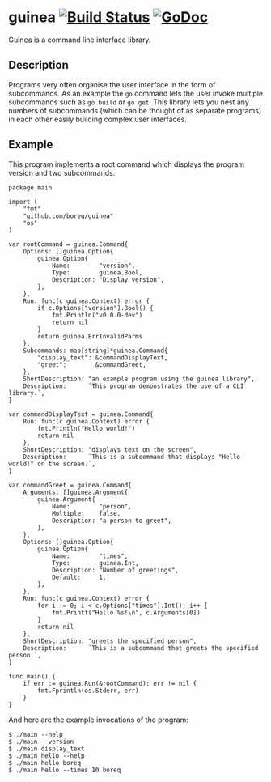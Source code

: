 # guinea [![Build Status](https://travis-ci.org/boreq/guinea.svg?branch=master)](https://travis-ci.org/boreq/guinea) [![GoDoc](https://godoc.org/github.com/boreq/guinea?status.svg)](https://godoc.org/github.com/boreq/guinea)

Guinea is a command line interface library.

## Description
Programs very often organise the user interface in the form of subcommands. As
an example the `go` command lets the user invoke multiple subcommands such as
`go build` or `go get`. This library lets you nest any numbers of subcommands
(which can be thought of as separate programs) in each other easily building
complex user interfaces.


## Example
This program implements a root command which displays the program version and
two subcommands.

    package main

    import (
    	"fmt"
    	"github.com/boreq/guinea"
    	"os"
    )

    var rootCommand = guinea.Command{
    	Options: []guinea.Option{
    		guinea.Option{
    			Name:        "version",
    			Type:        guinea.Bool,
    			Description: "Display version",
    		},
    	},
    	Run: func(c guinea.Context) error {
    		if c.Options["version"].Bool() {
    			fmt.Println("v0.0.0-dev")
    			return nil
    		}
    		return guinea.ErrInvalidParms
    	},
    	Subcommands: map[string]*guinea.Command{
    		"display_text": &commandDisplayText,
    		"greet":        &commandGreet,
    	},
    	ShortDescription: "an example program using the guinea library",
    	Description:      `This program demonstrates the use of a CLI library.`,
    }

    var commandDisplayText = guinea.Command{
    	Run: func(c guinea.Context) error {
    		fmt.Println("Hello world!")
    		return nil
    	},
    	ShortDescription: "displays text on the screen",
    	Description:      `This is a subcommand that displays "Hello world!" on the screen.`,
    }

    var commandGreet = guinea.Command{
    	Arguments: []guinea.Argument{
    		guinea.Argument{
    			Name:        "person",
    			Multiple:    false,
    			Description: "a person to greet",
    		},
    	},
    	Options: []guinea.Option{
    		guinea.Option{
    			Name:        "times",
    			Type:        guinea.Int,
    			Description: "Number of greetings",
    			Default:     1,
    		},
    	},
    	Run: func(c guinea.Context) error {
    		for i := 0; i < c.Options["times"].Int(); i++ {
    			fmt.Printf("Hello %s!\n", c.Arguments[0])
    		}
    		return nil
    	},
    	ShortDescription: "greets the specified person",
    	Description:      `This is a subcommand that greets the specified person.`,
    }

    func main() {
    	if err := guinea.Run(&rootCommand); err != nil {
    		fmt.Fprintln(os.Stderr, err)
    	}
    }

And here are the example invocations of the program:

    $ ./main --help
    $ ./main --version
    $ ./main display_text
    $ ./main hello --help
    $ ./main hello boreq
    $ ./main hello --times 10 boreq
